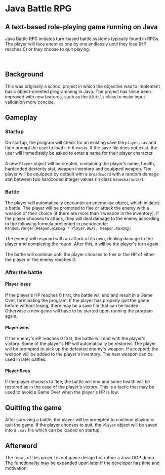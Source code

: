 # Java Battle RPG
## A text-based role-playing game running on Java

<p>Java Battle RPG imitates turn-based battle systems typically found in RPGs. The player will face enemies one by one endlessly until they lose (HP reaches 0) or they choose to quit playing.</p>
<br>

## Background
This was originally a school project in which the objective was to implement basic object-oriented programming in Java. The project has since been improved with new features, such as the `UiUtils` class to make input validation more concise.

## Gameplay
### Startup
On startup, the program will check for an existing save file `player.sav` and then prompt the user to load it if it exists. If the save file does not exist, the user will immediately be asked to enter a name for their player character.
<br><br>
A new `Player` object will be created, containing the player's name, health, hardcoded dexterity stat, weapon inventory and equipped weapon. The player will be equipped by default with a `Broadsword` with a random damage stat between two hardcoded integer values (in class `Gamecharacter`).

### Battle
The player will automatically encounter an enemy `Npc` object, which initiates a battle. The player will be prompted to flee or attack the enemy with a weapon of their choice (if there are more than 1 weapon in the inventory). If the player chooses to attack, they will deal damage to the enemy according to the following formula presented in pseudocode: `Random.range((Weapon.minDmg * Player.DEX), Weapon.maxDmg)`
<br><br>
The enemy will respond with an attack of its own, dealing damage to the player and completing the round. After this, it will be the player's turn again.
<br><br>
The battle will continue until the player chooses to flee or the HP of either the player or the enemy reaches 0.
### After the battle
#### Player loses
If the player's HP reaches 0 first, the battle will end and result in a Game Over, terminating the program. If the player has properly quit the game before without losing, there may be a save file that can be loaded. Otherwise a new game will have to be started upon running the program again.

#### Player wins
If the enemy's HP reaches 0 first, the battle will end with the player's victory. Some of the player's HP will automatically be restored. The player will be prompted to pick up the defeated enemy's weapon. If accepted, the weapon will be added to the player's inventory. The new weapon can be used in later battles.

#### Player flees
If the player chooses to flee, the battle will end and some health will be restored as in the case of the player's victory. This is a tactic that may be used to avoid a Game Over when the player's HP is low.

## Quitting the game
After surviving a battle, the player will be prompted to continue playing or quit the game. If the player chooses to quit, the `Player` object will be saved into a `.sav` file which can be loaded on startup.

## Afterword
The focus of this project is not game design but rather a Java OOP demo. The functionality may be expanded upon later if the developer has time and motivation.